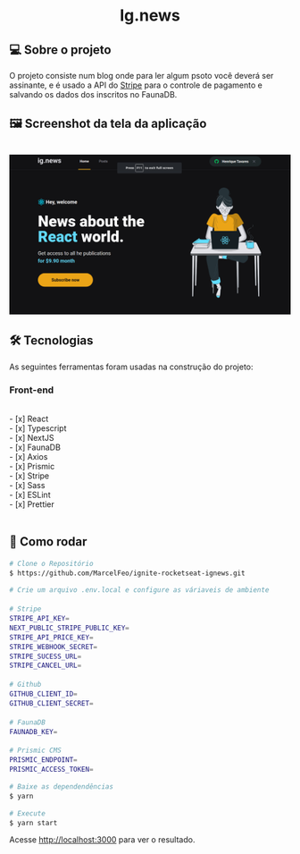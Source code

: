 <h1 align="center">Ig.news
</h1>

## 💻 Sobre o projeto

O projeto consiste num blog onde para ler algum psoto você deverá ser assinante, e é usado a API do [Stripe](https://stripe.com/) para o controle de pagamento e salvando os dados dos inscritos no FaunaDB.


## 🖼 Screenshot da tela da aplicação

<br>
<img src="home.png" alt="Tela de cadastro">
<br>

## 🛠 Tecnologias

As seguintes ferramentas foram usadas na construção do projeto:

### **Front-end**

<br>
- [x] React<br>
- [x] Typescript<br>
- [x] NextJS<br>
- [x] FaunaDB<br>
- [x] Axios<br>
- [x] Prismic<br>
- [x] Stripe<br>
- [x] Sass<br>
- [x] ESLint<br>
- [x] Prettier<br>
<br>

## 👷 Como rodar

```bash
# Clone o Repositório
$ https://github.com/MarcelFeo/ignite-rocketseat-ignews.git
```

```bash
# Crie um arquivo .env.local e configure as váriaveis de ambiente

# Stripe
STRIPE_API_KEY=
NEXT_PUBLIC_STRIPE_PUBLIC_KEY=
STRIPE_API_PRICE_KEY=
STRIPE_WEBHOOK_SECRET=
STRIPE_SUCESS_URL=
STRIPE_CANCEL_URL=

# Github
GITHUB_CLIENT_ID=
GITHUB_CLIENT_SECRET=

# FaunaDB
FAUNADB_KEY=

# Prismic CMS
PRISMIC_ENDPOINT=
PRISMIC_ACCESS_TOKEN=
```

```bash
# Baixe as dependendências
$ yarn
```

```bash
# Execute
$ yarn start
```

Acesse <http://localhost:3000> para ver o resultado.
